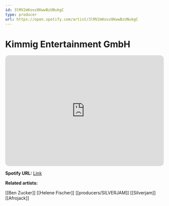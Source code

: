 ```yaml
---
id: 3lMV2mKovz8KwwBzUNukgC
type: producer
url: https://open.spotify.com/artist/3lMV2mKovz8KwwBzUNukgC
---
```

# Kimmig Entertainment GmbH

<iframe style="border-radius:12px" src="https://open.spotify.com/embed/artist/3lMV2mKovz8KwwBzUNukgC" width="100%" height="352" frameBorder="0" allowfullscreen="" allow="autoplay; clipboard-write; encrypted-media; fullscreen; picture-in-picture" loading="lazy"></iframe>

**Spotify URL:** [Link](https://open.spotify.com/artist/3lMV2mKovz8KwwBzUNukgC)

**Related artists:**

[[Ben Zucker]]
[[Helene Fischer]]
[[producers/SILVERJAM]]
[[Silverjam]]
[[Afrojack]]
